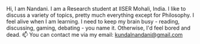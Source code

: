 
Hi, I am Nandani.
I am a Research student at IISER Mohali, India.
I like to discuss a variety of topics, pretty much everything except for Philosophy.
I feel alive when I am learning.
I need to keep my brain busy - reading, discussing, gaming, debating - you name it. Otherwise, I'd feel bored and dead.
📫 You can contact me via my email: kundalnandani@gmail.com

<!---
NandaniK03/NandaniK03 is a ✨ special ✨ repository because its `README.md` (this file) appears on your GitHub profile.
You can click the Preview link to take a look at your changes.
--->
